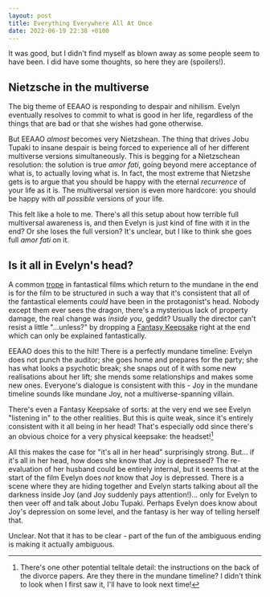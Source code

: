 ```yaml
---
layout: post
title: Everything Everywhere All At Once
date: 2022-06-19 22:38 +0100
---
```

It was good, but I didn't find myself as blown away as some people seem to have been.
I did have some thoughts, so here they are (spoilers!).

<!-- more -->

## Nietzsche in the multiverse

The big theme of EEAAO is responding to despair and nihilism.
Evelyn eventually resolves to commit to what is good in her life, regardless of the things that are bad or that she wishes had gone otherwise.

But EEAAO _almost_ becomes very Nietzshean.
The thing that drives Jobu Tupaki to insane despair is being forced to experience all of her different multiverse versions simultaneously.
This is begging for a Nietzschean resolution: the solution is true _amor fati_, going beyond mere acceptance of what is, to actually loving what is.
In fact, the most extreme that Nietzshe gets is to argue that you should be happy with the eternal _recurrence_ of your life as it is.
The multiversal version is even more hardcore: you should be happy with _all possible_ versions of your life.

This felt like a hole to me.
There's all this setup about how terrible full multiversal awareness is, and then Evelyn is just kind of fine with it in the end?
Or she loses the full version?
It's unclear, but I like to think she goes full _amor fati_ on it.

## Is it all in Evelyn's head?

A common [trope](https://tvtropes.org/pmwiki/pmwiki.php/Main/MaybeMagicMaybeMundane) in fantastical films which return to the mundane in the end is for the film to be structured in such a way that it's consistent that all of the fantastical elements _could_ have been in the protagonist's head.
Nobody except them ever sees the dragon, there's a mysterious lack of property damage, the real change was _inside you_, geddit?
Usually the director can't resist a little "...unless?" by dropping a [Fantasy Keepsake](https://tvtropes.org/pmwiki/pmwiki.php/Main/FantasyKeepsake) right at the end which can only be explained fantastically.

EEAAO does this to the hilt!
There is a perfectly mundane timeline: Evelyn does not punch the auditor; she goes home and prepares for the party; she has what looks a psychotic break; she snaps out of it with some new realisations about her lift; she mends some relationships and makes some new ones.
Everyone's dialogue is consistent with this - Joy in the mundane timeline sounds like mundane Joy, not a multiverse-spanning villain.

There's even a Fantasy Keepsake of sorts: at the very end we see Evelyn "listening in" to the other realities.
But this is quite weak, since it's entirely consistent with it all being in her head!
That's especially odd since there's an obvious choice for a very physical keepsake: the headset![^1]

[^1]: There's one other potential telltale detail: the instructions on the back of the divorce papers. Are they there in the mundane timeline? I didn't think to look when I first saw it, I'll have to look next time!

All this makes the case for "it's all in her head" surprisingly strong.
But... if it's all in her head, how does she know that Joy is depressed?
The re-evaluation of her husband could be entirely internal, but it seems that at the start of the film Evelyn does *not* know that Joy is depressed.
There is a scene where they are hiding together and Evelyn starts talking about all the darkness inside Joy (and Joy suddenly pays attention!)... only for Evelyn to then veer off and talk about Jobu Tupaki.
Perhaps Evelyn does know about Joy's depression on some level, and the fantasy is her way of telling herself that. 

Unclear.
Not that it has to be clear - part of the fun of the ambiguous ending is making it actually ambiguous.

